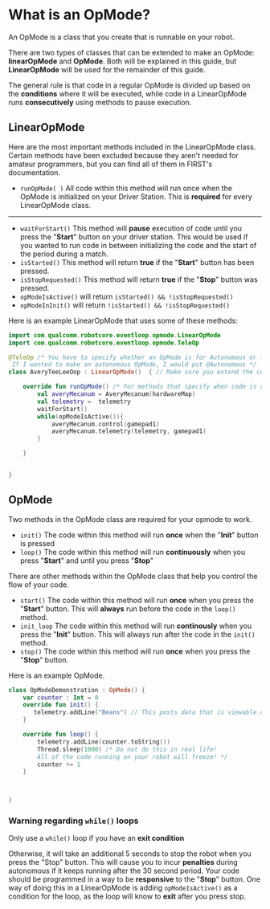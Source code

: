 
# What is an OpMode?

An OpMode is a class that you create that is runnable on your robot.

There are two types of classes that can be extended to make an OpMode: **linearOpMode** and **OpMode**. Both will be explained in this guide, but **LinearOpMode** will be used for the remainder of this guide.

The general rule is that code in a regular OpMode is divided up based on the **conditions** where it will be executed, while code in a LinearOpMode runs **consecutively** using methods to pause execution.

## LinearOpMode 

Here are the most important methods included in the LinearOpMode class. Certain methods have been excluded because they aren't needed for amateur programmers, but you can find all of them in FIRST's documentation.

- `runOpMode( )`  All code within this method will run once when the OpMode is initialized on your Driver Station. This is **required** for every LinearOpMode class.

---

- `waitForStart()` This method will **pause** execution of code until you press the "**Start**" button on your driver station. This would be used if you wanted to run code in between initializing the code and the start of the period during a match.
- `isStarted()` This method will return **true** if the "**Start**" button has been pressed.
- `isStopRequested()` This method will return **true** if the "**Stop**" button was pressed.
- `opModeIsActive()` will return `isStarted() && !isStopRequested()`
- `opModeInInit()`   will return `!isStarted() && !isStopRequested()`  

Here is an example LinearOpMode that uses some of these methods:

``` kt
import com.qualcomm.robotcore.eventloop.opmode.LinearOpMode
import com.qualcomm.robotcore.eventloop.opmode.TeleOp

@TeleOp /* You have to specify whether an OpMode is for Autonomous or for teleop.
 If I wanted to make an autonomous OpMode, I would put @Autonomous */
class AveryTeeLeeOop : LinearOpMode()  { // Make sure you extend the correct class

    override fun runOpMode() /* For methods that specify when code is run, you must override them. */ {
        val averyMecanum = AveryMecanum(hardwareMap)
        val telemetry =  telemetry
        waitForStart()
        while(opModeIsActive()){
            averyMecanum.control(gamepad1)
            averyMecanum.telemetry(telemetry, gamepad1)
        }

    }


}
```

## OpMode

Two methods in the OpMode class are required for your opmode to work.

- `init()` The code within this method will run **once** when the "**Init**" button is pressed
- `loop()` The code within this method will run **continuously** when you press "**Start**" and until you press "**Stop**"

There are other methods within the OpMode class that help you control the flow of your code.

- `start()` The code within this method will run **once** when you press the "**Start**" button. This will **always** run before the code in the `loop()` method.
- `init_loop` The code within this method will run **continously** when you press the "**Init**" button. This will always run after the code in the `init()` method.
- `stop()` The code within this method will run **once** when you press the "**Stop**" button.

Here is an example OpMode.

``` kt
class OpModeDemonstration : OpMode() {
    var counter : Int = 0
    override fun init() {
       telemetry.addLine("Beans") // This posts data that is viewable on the Driver Station
    }

    override fun loop() {
        telemetry.addLine(counter.toString())
        Thread.sleep(1000) /* Do not do this in real life!
        All of the code running on your robot will freeze! */
        counter += 1
    }



}


```

### Warning regarding `while()` loops

Only use a `while()` loop if you have an **exit condition**

Otherwise, it will take an additional 5 seconds to stop the robot when you press the "Stop" button. This will cause you to incur **penalties** during autonomous if it keeps running after the 30 second period. Your code should be programmed in a way to be **responsive** to the "**Stop**" button. One way of doing this in a LinearOpMode is adding `opModeIsActive()` as a condition for the loop, as the loop will know to **exit** after you press stop.

